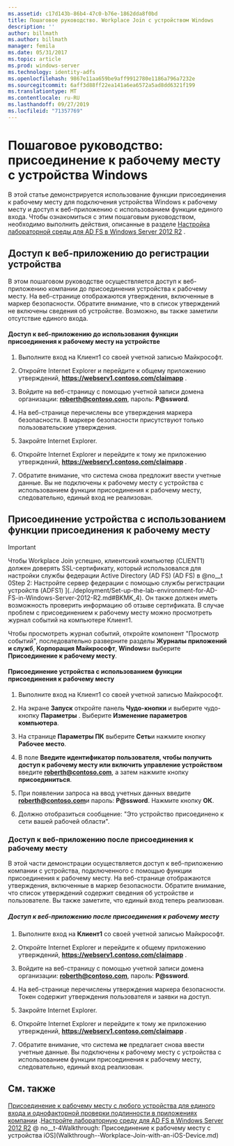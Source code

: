 ```yaml
---
ms.assetid: c17d143b-86b4-47c0-b76e-1862dda8f0bd
title: Пошаговое руководство. Workplace Join с устройством Windows
description: ''
author: billmath
ms.author: billmath
manager: femila
ms.date: 05/31/2017
ms.topic: article
ms.prod: windows-server
ms.technology: identity-adfs
ms.openlocfilehash: 9867e11aa659be9aff9912780e1186a796a7232e
ms.sourcegitcommit: 6aff3d88ff22ea141a6ea6572a5ad8dd6321f199
ms.translationtype: MT
ms.contentlocale: ru-RU
ms.lasthandoff: 09/27/2019
ms.locfileid: "71357769"
---
```

# <a name="walkthrough-workplace-join-with-a-windows-device"></a>Пошаговое руководство: присоединение к рабочему месту с устройства Windows

В этой статье демонстрируется использование функции присоединения к рабочему месту для подключения устройства Windows к рабочему месту и доступ к веб-приложению с использованием функции единого входа. Чтобы ознакомиться с этим пошаговым руководством, необходимо выполнить действия, описанные в разделе [Настройка лабораторной среды для AD FS в Windows Server 2012 R2](../deployment/Set-up-the-lab-environment-for-AD-FS-in-Windows-Server-2012-R2.md) .

## <a name="access-the-web-application-before-device-registration"></a>Доступ к веб-приложению до регистрации устройства
В этом пошаговом руководстве осуществляется доступ к веб-приложению компании до присоединения устройства к рабочему месту. На веб-странице отображаются утверждения, включенные в маркер безопасности. Обратите внимание, что в список утверждений не включены сведения об устройстве. Возможно, вы также заметили отсутствие единого входа.

#### <a name="to-access-the-web-application-before-you-use-workplace-join-on-your-device"></a>Доступ к веб-приложению до использования функции присоединения к рабочему месту на устройстве

1. Выполните вход на Клиент1 со своей учетной записью Майкрософт.

2. Откройте Internet Explorer и перейдите к общему приложению утверждений, **https://webserv1.contoso.com/claimapp** .

3. Войдите на веб-страницу с помощью учетной записи домена организации: <strong>roberth@contoso.com</strong>, пароль: <strong>P@ssword</strong>.

4. На веб-странице перечислены все утверждения маркера безопасности. В маркере безопасности присутствуют только пользовательские утверждения.

5. Закройте Internet Explorer.

6. Откройте Internet Explorer и перейдите к тому же приложению утверждений, **https://webserv1.contoso.com/claimapp** .

7. Обратите внимание, что система снова предложит ввести учетные данные. Вы не подключены к рабочему месту с устройства с использованием функции присоединения к рабочему месту, следовательно, единый вход не реализован.

## <a name="join-your-device-with-workplace-join"></a>Присоединение устройства с использованием функции присоединения к рабочему месту

> [!IMPORTANT]
> Чтобы Workplace Join успешно, клиентский компьютер (CLIENT1) должен доверять SSL-сертификату, который использовался для настройки службы федерации Active Directory (AD FS) (AD FS) в @no__t 0Step 2: Настройте сервер федерации с помощью службы регистрации устройств (ADFS1) ](../deployment/Set-up-the-lab-environment-for-AD-FS-in-Windows-Server-2012-R2.md#BKMK_4). Он также должен иметь возможность проверить информацию об отзыве сертификата. В случае проблем с присоединением к рабочему месту можно просмотреть журнал событий на компьютере Клиент1.
> 
> Чтобы просмотреть журнал событий, откройте компонент "Просмотр событий", последовательно разверните разделы **Журналы приложений и служб**, **Корпорация Майкрософт**, **Windows**и выберите **Присоединение к рабочему месту**.

#### <a name="to-join-your-device-with-workplace-join"></a>Присоединение устройства с использованием функции присоединения к рабочему месту

1. Выполните вход на Клиент1 со своей учетной записью Майкрософт.

2. На экране **Запуск** откройте панель **Чудо-кнопки** и выберите чудо-кнопку **Параметры** . Выберите **Изменение параметров компьютера**.

3. На странице **Параметры ПК** выберите **Сеть**и нажмите кнопку **Рабочее место**.

4. В поле **Введите идентификатор пользователя, чтобы получить доступ к рабочему месту или включить управление устройством** введите <strong>roberth@contoso.com</strong>, а затем нажмите кнопку **присоединиться**.

5. При появлении запроса на ввод учетных данных введите <strong>roberth@contoso.com</strong>и пароль: <strong>P@ssword</strong>. Нажмите кнопку **ОК**.

6. Должно отобразиться сообщение: "Это устройство присоединено к сети вашей рабочей области".

### <a name="access-the-web-application-after-joining-the-workplace"></a>Доступ к веб-приложению после присоединения к рабочему месту
В этой части демонстрации осуществляется доступ к веб-приложению компании с устройства, подключенного с помощью функции присоединения к рабочему месту. На веб-странице отображаются утверждения, включенные в маркер безопасности. Обратите внимание, что список утверждений содержит сведения об устройстве и пользователе. Вы также заметите, что единый вход теперь реализован.

##### <a name="to-access-the-web-application-after-joining-the-workplace"></a>Доступ к веб-приложению после присоединения к рабочему месту

1. Выполните вход на **Клиент1** со своей учетной записью Майкрософт.

2. Откройте Internet Explorer и перейдите к общему приложению утверждений, **https://webserv1.contoso.com/claimapp** .

3. Войдите на веб-страницу с помощью учетной записи домена организации: <strong>roberth@contoso.com</strong>, пароль: <strong>P@ssword</strong>.

4. На веб-странице перечислены утверждения маркера безопасности. Токен содержит утверждения пользователя и заявки на доступ.

5. Закройте Internet Explorer.

6. Откройте Internet Explorer и перейдите к тому же приложению утверждений, **https://webserv1.contoso.com/claimapp** .

7. Обратите внимание, что система **не** предлагает снова ввести учетные данные. Вы подключены к рабочему месту с устройства с использованием функции присоединения к рабочему месту, следовательно, единый вход реализован.

## <a name="see-also"></a>См. также
[Присоединение к рабочему месту с любого устройства для единого входа и однофакторной проверки подлинности в приложениях компании](Join-to-Workplace-from-Any-Device-for-SSO-and-Seamless-Second-Factor-Authentication-Across-Company-Applications.md)
.[Настройте лабораторную среду для AD FS в Windows Server 2012 R2](../deployment/Set-up-the-lab-environment-for-AD-FS-in-Windows-Server-2012-R2.md)
 @ no__t-4Walkthrough: Присоединение к рабочему месту с устройства iOS](Walkthrough--Workplace-Join-with-an-iOS-Device.md)




